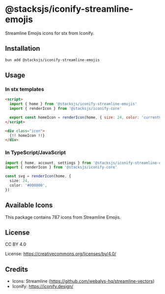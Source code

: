 # @stacksjs/iconify-streamline-emojis

Streamline Emojis icons for stx from Iconify.

## Installation

```bash
bun add @stacksjs/iconify-streamline-emojis
```

## Usage

### In stx templates

```html
<script>
  import { home } from '@stacksjs/iconify-streamline-emojis'
  import { renderIcon } from '@stacksjs/iconify-core'

  export const homeIcon = renderIcon(home, { size: 24, color: 'currentColor' })
</script>

<div class="icon">
  {!! homeIcon !!}
</div>
```

### In TypeScript/JavaScript

```typescript
import { home, account, settings } from '@stacksjs/iconify-streamline-emojis'
import { renderIcon } from '@stacksjs/iconify-core'

const svg = renderIcon(home, {
  size: 24,
  color: '#000000',
})
```

## Available Icons

This package contains 787 icons from Streamline Emojis.

## License

CC BY 4.0

License: https://creativecommons.org/licenses/by/4.0/

## Credits

- Icons: Streamline (https://github.com/webalys-hq/streamline-vectors)
- Iconify: https://iconify.design/
